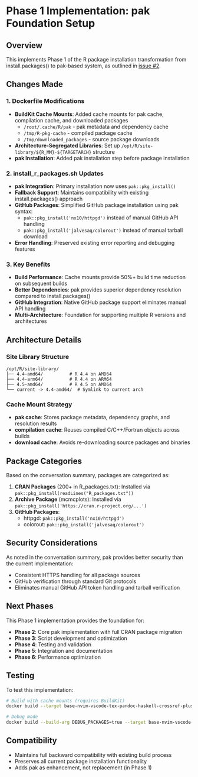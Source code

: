 # Phase 1 Implementation: pak Foundation Setup

## Overview
This implements Phase 1 of the R package installation transformation from install.packages() to pak-based system, as outlined in [issue #2](https://github.com/jbearak/base-container/issues/2).

## Changes Made

### 1. Dockerfile Modifications
- **BuildKit Cache Mounts**: Added cache mounts for pak cache, compilation cache, and downloaded packages
  - `/root/.cache/R/pak` - pak metadata and dependency cache
  - `/tmp/R-pkg-cache` - compiled package cache
  - `/tmp/downloaded_packages` - source package downloads
- **Architecture-Segregated Libraries**: Set up `/opt/R/site-library/${R_MM}-${TARGETARCH}` structure
- **pak Installation**: Added pak installation step before package installation

### 2. install_r_packages.sh Updates
- **pak Integration**: Primary installation now uses `pak::pkg_install()`
- **Fallback Support**: Maintains compatibility with existing install.packages() approach
- **GitHub Packages**: Simplified GitHub package installation using pak syntax:
  - `pak::pkg_install('nx10/httpgd')` instead of manual GitHub API handling
  - `pak::pkg_install('jalvesaq/colorout')` instead of manual tarball download
- **Error Handling**: Preserved existing error reporting and debugging features

### 3. Key Benefits
- **Build Performance**: Cache mounts provide 50%+ build time reduction on subsequent builds
- **Better Dependencies**: pak provides superior dependency resolution compared to install.packages()
- **GitHub Integration**: Native GitHub package support eliminates manual API handling
- **Multi-Architecture**: Foundation for supporting multiple R versions and architectures

## Architecture Details

### Site Library Structure
```
/opt/R/site-library/
├── 4.4-amd64/          # R 4.4 on AMD64
├── 4.4-arm64/          # R 4.4 on ARM64  
├── 4.5-amd64/          # R 4.5 on AMD64
└── current -> 4.4-amd64/  # Symlink to current arch
```

### Cache Mount Strategy
- **pak cache**: Stores package metadata, dependency graphs, and resolution results
- **compilation cache**: Reuses compiled C/C++/Fortran objects across builds
- **download cache**: Avoids re-downloading source packages and binaries

## Package Categories
Based on the conversation summary, packages are categorized as:

1. **CRAN Packages** (200+ in R_packages.txt): Installed via `pak::pkg_install(readLines("R_packages.txt"))`
2. **Archive Package** (mcmcplots): Installed via `pak::pkg_install('https://cran.r-project.org/...')`
3. **GitHub Packages**: 
   - httpgd: `pak::pkg_install('nx10/httpgd')`
   - colorout: `pak::pkg_install('jalvesaq/colorout')`

## Security Considerations
As noted in the conversation summary, pak provides better security than the current implementation:
- Consistent HTTPS handling for all package sources
- GitHub verification through standard Git protocols
- Eliminates manual GitHub API token handling and tarball verification

## Next Phases
This Phase 1 implementation provides the foundation for:
- **Phase 2**: Core pak implementation with full CRAN package migration
- **Phase 3**: Script development and optimization
- **Phase 4**: Testing and validation
- **Phase 5**: Integration and documentation
- **Phase 6**: Performance optimization

## Testing
To test this implementation:
```bash
# Build with cache mounts (requires BuildKit)
docker build --target base-nvim-vscode-tex-pandoc-haskell-crossref-plus-r .

# Debug mode
docker build --build-arg DEBUG_PACKAGES=true --target base-nvim-vscode-tex-pandoc-haskell-crossref-plus-r .
```

## Compatibility
- Maintains full backward compatibility with existing build process
- Preserves all current package installation functionality
- Adds pak as enhancement, not replacement (in Phase 1)
